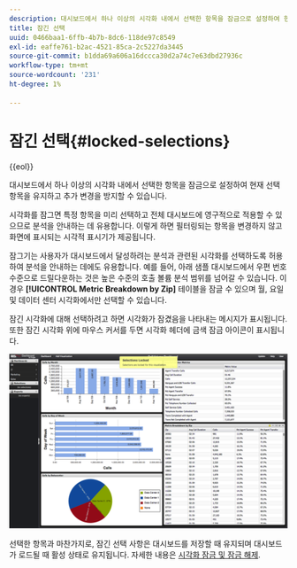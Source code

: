 ```yaml
---
description: 대시보드에서 하나 이상의 시각화 내에서 선택한 항목을 잠금으로 설정하여 현재 선택 항목을 유지하고 추가 변경을 방지할 수 있습니다.
title: 잠긴 선택
uuid: 0466baa1-6ffb-4b7b-8dc6-118de97c8549
exl-id: eaffe761-b2ac-4521-85ca-2c5227da3445
source-git-commit: b1dda69a606a16dccca30d2a74c7e63dbd27936c
workflow-type: tm+mt
source-wordcount: '231'
ht-degree: 1%

---
```


# 잠긴 선택{#locked-selections}

{{eol}}

대시보드에서 하나 이상의 시각화 내에서 선택한 항목을 잠금으로 설정하여 현재 선택 항목을 유지하고 추가 변경을 방지할 수 있습니다.

시각화를 잠그면 특정 항목을 미리 선택하고 전체 대시보드에 영구적으로 적용할 수 있으므로 분석을 안내하는 데 유용합니다. 이렇게 하면 필터링되는 항목을 변경하지 않고 화면에 표시되는 시각적 표시기가 제공됩니다.

잠그기는 사용자가 대시보드에서 달성하려는 분석과 관련된 시각화를 선택하도록 허용하여 분석을 안내하는 데에도 유용합니다. 예를 들어, 아래 샘플 대시보드에서 우편 번호 수준으로 드릴다운하는 것은 높은 수준의 호출 볼륨 분석 범위를 넘어갈 수 있습니다. 이 경우 **[!UICONTROL Metric Breakdown by Zip]** 테이블을 잠글 수 있으며 월, 요일 및 데이터 센터 시각화에서만 선택할 수 있습니다.

잠긴 시각화에 대해 선택하려고 하면 시각화가 잠겼음을 나타내는 메시지가 표시됩니다. 또한 잠긴 시각화 위에 마우스 커서를 두면 시각화 헤더에 금색 잠금 아이콘이 표시됩니다.

![](assets/selection_locked.png)

선택한 항목과 마찬가지로, 잠긴 선택 사항은 대시보드를 저장할 때 유지되며 대시보드가 로드될 때 활성 상태로 유지됩니다. 자세한 내용은 [시각화 잠금 및 잠금 해제](../../../home/c-adobe-data-workbench-dashboard/c-visualizations/c-manipulating-visualizations/c-locking-and-unlocking-visualizations.md#concept-9215bcdd5bb44dee8d92ef0cc82f44d2).
